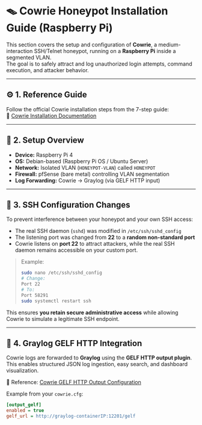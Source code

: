 # 🪤 Cowrie Honeypot Installation Guide (Raspberry Pi)

This section covers the setup and configuration of **Cowrie**, a medium-interaction SSH/Telnet honeypot, running on a **Raspberry Pi** inside a segmented VLAN.  
The goal is to safely attract and log unauthorized login attempts, command execution, and attacker behavior.

---

## ⚙️ 1. Reference Guide

Follow the official Cowrie installation steps from the 7-step guide:  
🔗 [Cowrie Installation Documentation](https://cowrie.readthedocs.io/en/latest/INSTALL.html)

---

## 🧱 2. Setup Overview

- **Device:** Raspberry Pi 4  
- **OS:** Debian-based (Raspberry Pi OS / Ubuntu Server)  
- **Network:** Isolated VLAN (`HONEYPOT-VLAN`) called `HONEYPOT`  
- **Firewall:** pfSense (bare metal) controlling VLAN segmentation  
- **Log Forwarding:** Cowrie → Graylog (via GELF HTTP input)

---

## 🔐 3. SSH Configuration Changes

To prevent interference between your honeypot and your own SSH access:
- The real SSH daemon (`sshd`) was modified in `/etc/ssh/sshd_config`
- The listening port was changed from **22** to a **random non-standard port**
- Cowrie listens on **port 22** to attract attackers, while the real SSH daemon remains accessible on your custom port.

> Example:
> ```bash
> sudo nano /etc/ssh/sshd_config
> # Change:
> Port 22
> # To:
> Port 58291
> sudo systemctl restart ssh
> ```

This ensures **you retain secure administrative access** while allowing Cowrie to simulate a legitimate SSH endpoint.

---

## 📡 4. Graylog GELF HTTP Integration

Cowrie logs are forwarded to **Graylog** using the **GELF HTTP output plugin**.  
This enables structured JSON log ingestion, easy search, and dashboard visualization.

🔗 Reference: [Cowrie GELF HTTP Output Configuration](https://cowrie.readthedocs.io/en/latest/output_gelf.html)

Example from your `cowrie.cfg`:
```ini
[output_gelf]
enabled = true
gelf_url = http://graylog-containerIP:12201/gelf
